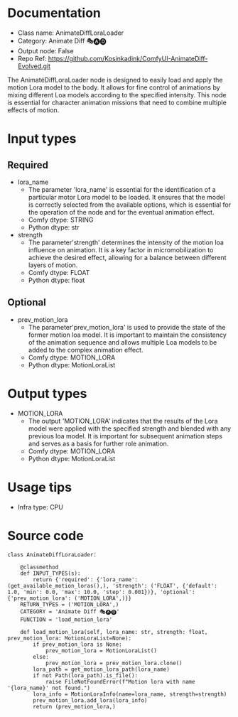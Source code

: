 # Documentation
- Class name: AnimateDiffLoraLoader
- Category: Animate Diff 🎭🅐🅓
- Output node: False
- Repo Ref: https://github.com/Kosinkadink/ComfyUI-AnimateDiff-Evolved.git

The AnimatéDiffLoraLoader node is designed to easily load and apply the motion Lora model to the body. It allows for fine control of animations by mixing different Loa models according to the specified intensity. This node is essential for character animation missions that need to combine multiple effects of motion.

# Input types
## Required
- lora_name
    - The parameter 'lora_name' is essential for the identification of a particular motor Lora model to be loaded. It ensures that the model is correctly selected from the available options, which is essential for the operation of the node and for the eventual animation effect.
    - Comfy dtype: STRING
    - Python dtype: str
- strength
    - The parameter'strength' determines the intensity of the motion loa influence on animation. It is a key factor in micromobilization to achieve the desired effect, allowing for a balance between different layers of motion.
    - Comfy dtype: FLOAT
    - Python dtype: float
## Optional
- prev_motion_lora
    - The parameter'prev_motion_lora' is used to provide the state of the former motion loa model. It is important to maintain the consistency of the animation sequence and allows multiple Loa models to be added to the complex animation effect.
    - Comfy dtype: MOTION_LORA
    - Python dtype: MotionLoraList

# Output types
- MOTION_LORA
    - The output 'MOTION_LORA' indicates that the results of the Lora model were applied with the specified strength and blended with any previous loa model. It is important for subsequent animation steps and serves as a basis for further role animation.
    - Comfy dtype: MOTION_LORA
    - Python dtype: MotionLoraList

# Usage tips
- Infra type: CPU

# Source code
```
class AnimateDiffLoraLoader:

    @classmethod
    def INPUT_TYPES(s):
        return {'required': {'lora_name': (get_available_motion_loras(),), 'strength': ('FLOAT', {'default': 1.0, 'min': 0.0, 'max': 10.0, 'step': 0.001})}, 'optional': {'prev_motion_lora': ('MOTION_LORA',)}}
    RETURN_TYPES = ('MOTION_LORA',)
    CATEGORY = 'Animate Diff 🎭🅐🅓'
    FUNCTION = 'load_motion_lora'

    def load_motion_lora(self, lora_name: str, strength: float, prev_motion_lora: MotionLoraList=None):
        if prev_motion_lora is None:
            prev_motion_lora = MotionLoraList()
        else:
            prev_motion_lora = prev_motion_lora.clone()
        lora_path = get_motion_lora_path(lora_name)
        if not Path(lora_path).is_file():
            raise FileNotFoundError(f"Motion lora with name '{lora_name}' not found.")
        lora_info = MotionLoraInfo(name=lora_name, strength=strength)
        prev_motion_lora.add_lora(lora_info)
        return (prev_motion_lora,)
```